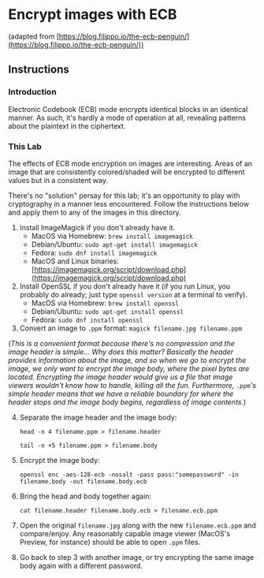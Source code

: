 # Encrypt images with ECB
(adapted from [https://blog.filippo.io/the-ecb-penguin/](https://blog.filippo.io/the-ecb-penguin/))

## Instructions

### Introduction

Electronic Codebook (ECB) mode encrypts identical blocks in an identical manner.  As such, it's hardly a mode of operation at all, revealing patterns about the plaintext in the ciphertext.

### This Lab

The effects of ECB mode encryption on images are interesting.  Areas of an image that are consistently colored/shaded will be encrypted to different values but in a consistent way.


There's no "solution" persay for this lab; it's an opportunity to play with cryptography in a manner less encountered.  Follow the instructions below and apply them to any of the images in this directory.

1. Install ImageMagick if you don't already have it.
   * MacOS via Homebrew: `brew install imagemagick`
   * Debian/Ubuntu: `sudo apt-get install imagemagick`
   * Fedora: `sudo dnf install imagemagick`
   * MacOS and Linux binaries: [https://imagemagick.org/script/download.php](https://imagemagick.org/script/download.php)
2. Install OpenSSL if you don't already have it (if you run Linux, you probably do already; just type `openssl version` at a terminal to verify).
   * MacOS via Homebrew: `brew install openssl`
   * Debian/Ubuntu: `sudo apt-get install openssl`
   * Fedora: `sudo dnf install openssl`
3. Convert an image to `.ppm` format: `magick filename.jpg filename.ppm`

(_This is a convenient format because there's no compression and the image header is simple... Why does this matter?  Basically the header provides information about the image, and so when we go to encrypt the image, we only want to encrypt the image body, where the pixel bytes are located.  Encrypting the image header would give us a file that image viewers wouldn't know how to handle, killing all the fun.  Furthermore, `.ppm`'s simple header means that we have a reliable boundary for where the header stops and the image body begins, regardless of image contents._)

4. Separate the image header and the image body:

   `head -n 4 filename.ppm > filename.header`

   `tail -n +5 filename.ppm > filename.body`

5. Encrypt the image body:

   `openssl enc -aes-128-ecb -nosalt -pass pass:"somepassword" -in filename.body -out filename.body.ecb`
   
6. Bring the head and body together again:

   `cat filename.header filename.body.ecb > filename.ecb.ppm`
   
7. Open the original `filename.jpg` along with the new `filename.ecb.ppm` and compare/enjoy.  Any reasonably capable image viewer (MacOS's Preview, for instance) should be able to open `.ppm` files.

8. Go back to step 3 with another image, or try encrypting the same image body again with a different password.

